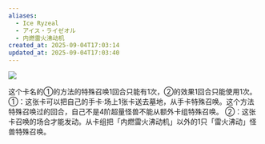 ```yaml
---
aliases:
  - Ice Ryzeal
  - アイス・ライゼオル
  - 内燃雷火沸动机
created_at: 2025-09-04T17:03:14
updated_at: 2025-09-04T17:03:40
---
```


![](https://cdn.233.momobako.com/ygopro/pics/8633261.jpg!half)

这个卡名的①的方法的特殊召唤1回合只能有1次，②的效果1回合只能使用1次。
①：这张卡可以把自己的手卡·场上1张卡送去墓地，从手卡特殊召唤。这个方法特殊召唤过的回合，自己不是4阶超量怪兽不能从额外卡组特殊召唤。
②：这张卡召唤的场合才能发动。从卡组把「内燃雷火沸动机」以外的1只「雷火沸动」怪兽特殊召唤。
